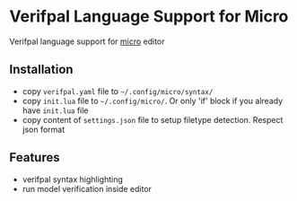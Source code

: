 # Verifpal Language Support for Micro

Verifpal language support for [micro](https://micro-editor.github.io/) editor

## Installation

- copy `verifpal.yaml` file to `~/.config/micro/syntax/`
- copy `init.lua` file to `~/.config/micro/`. Or only 'if' block if you already have `init.lua` file
- copy content of `settings.json` file to setup filetype detection. Respect json format

## Features

- verifpal syntax highlighting
- run model verification inside editor
